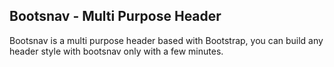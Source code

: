 ## Bootsnav - Multi Purpose Header 
Bootsnav is a multi purpose header based with Bootstrap, you can build any header style with bootsnav only with a few minutes.
